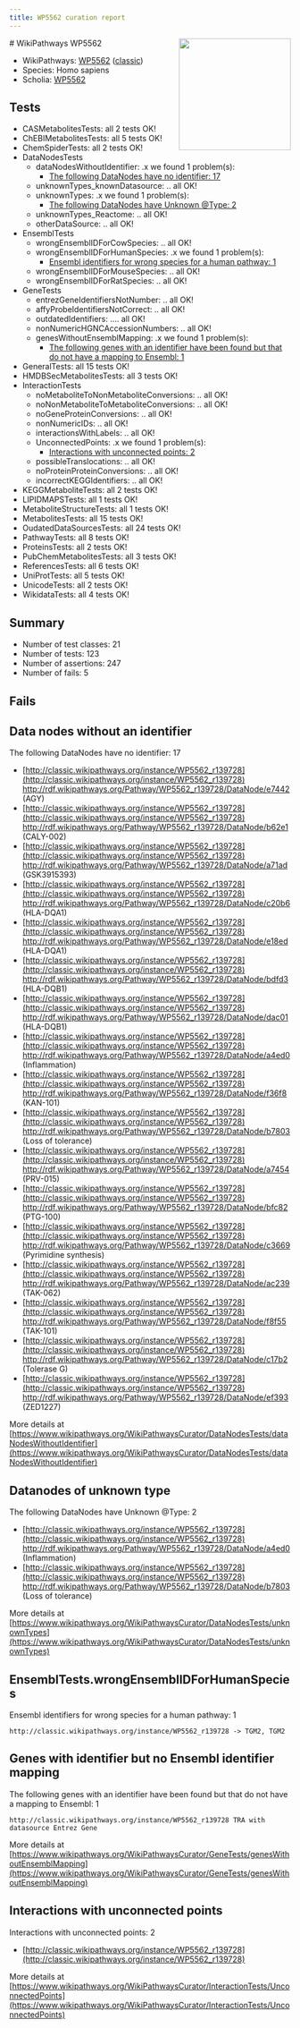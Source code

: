 ```yaml
---
title: WP5562 curation report
---
```


<img style="float: right; width: 200px" src="https://upload.wikimedia.org/wikipedia/commons/thumb/8/83/Wplogo_with_text_500.png/640px-Wplogo_with_text_500.png" />
# WikiPathways WP5562

* WikiPathways: [WP5562](https://wikipathways.org/pathways/WP5562) ([classic](https://classic.wikipathways.org/instance/WP5562))
* Species: Homo sapiens
* Scholia: [WP5562](https://scholia.toolforge.org/wikipathways/WP5562)
## Tests
* CASMetabolitesTests: all 2 tests OK!
* ChEBIMetabolitesTests: all 5 tests OK!
* ChemSpiderTests: all 2 tests OK!
* DataNodesTests
    * dataNodesWithoutIdentifier: .x we found 1 problem(s):
        * [The following DataNodes have no identifier: 17](#8792c497)
    * unknownTypes_knownDatasource: .. all OK!
    * unknownTypes: .x we found 1 problem(s):
        * [The following DataNodes have Unknown @Type: 2](#839973e0)
    * unknownTypes_Reactome: .. all OK!
    * otherDataSource: .. all OK!
* EnsemblTests
    * wrongEnsemblIDForCowSpecies: .. all OK!
    * wrongEnsemblIDForHumanSpecies: .x we found 1 problem(s):
        * [Ensembl identifiers for wrong species for a human pathway: 1](#a84343b)
    * wrongEnsemblIDForMouseSpecies: .. all OK!
    * wrongEnsemblIDForRatSpecies: .. all OK!
* GeneTests
    * entrezGeneIdentifiersNotNumber: .. all OK!
    * affyProbeIdentifiersNotCorrect: .. all OK!
    * outdatedIdentifiers: .... all OK!
    * nonNumericHGNCAccessionNumbers: .. all OK!
    * genesWithoutEnsemblMapping: .x we found 1 problem(s):
        * [The following genes with an identifier have been found but that do not have a mapping to Ensembl: 1](#40286d83)
* GeneralTests: all 15 tests OK!
* HMDBSecMetabolitesTests: all 3 tests OK!
* InteractionTests
    * noMetaboliteToNonMetaboliteConversions: .. all OK!
    * noNonMetaboliteToMetaboliteConversions: .. all OK!
    * noGeneProteinConversions: .. all OK!
    * nonNumericIDs: .. all OK!
    * interactionsWithLabels: .. all OK!
    * UnconnectedPoints: .x we found 1 problem(s):
        * [Interactions with unconnected points: 2](#35a61ada)
    * possibleTranslocations: .. all OK!
    * noProteinProteinConversions: .. all OK!
    * incorrectKEGGIdentifiers: .. all OK!
* KEGGMetaboliteTests: all 2 tests OK!
* LIPIDMAPSTests: all 1 tests OK!
* MetaboliteStructureTests: all 1 tests OK!
* MetabolitesTests: all 15 tests OK!
* OudatedDataSourcesTests: all 24 tests OK!
* PathwayTests: all 8 tests OK!
* ProteinsTests: all 2 tests OK!
* PubChemMetabolitesTests: all 3 tests OK!
* ReferencesTests: all 6 tests OK!
* UniProtTests: all 5 tests OK!
* UnicodeTests: all 2 tests OK!
* WikidataTests: all 4 tests OK!


## Summary

* Number of test classes: 21
* Number of tests: 123
* Number of assertions: 247
* Number of fails: 5

## Fails

<a name="8792c497" />

## Data nodes without an identifier

The following DataNodes have no identifier: 17

* [http://classic.wikipathways.org/instance/WP5562_r139728](http://classic.wikipathways.org/instance/WP5562_r139728) http://rdf.wikipathways.org/Pathway/WP5562_r139728/DataNode/e7442 (AGY)
* [http://classic.wikipathways.org/instance/WP5562_r139728](http://classic.wikipathways.org/instance/WP5562_r139728) http://rdf.wikipathways.org/Pathway/WP5562_r139728/DataNode/b62e1 (CALY-002)
* [http://classic.wikipathways.org/instance/WP5562_r139728](http://classic.wikipathways.org/instance/WP5562_r139728) http://rdf.wikipathways.org/Pathway/WP5562_r139728/DataNode/a71ad (GSK3915393)
* [http://classic.wikipathways.org/instance/WP5562_r139728](http://classic.wikipathways.org/instance/WP5562_r139728) http://rdf.wikipathways.org/Pathway/WP5562_r139728/DataNode/c20b6 (HLA-DQA1)
* [http://classic.wikipathways.org/instance/WP5562_r139728](http://classic.wikipathways.org/instance/WP5562_r139728) http://rdf.wikipathways.org/Pathway/WP5562_r139728/DataNode/e18ed (HLA-DQA1)
* [http://classic.wikipathways.org/instance/WP5562_r139728](http://classic.wikipathways.org/instance/WP5562_r139728) http://rdf.wikipathways.org/Pathway/WP5562_r139728/DataNode/bdfd3 (HLA-DQB1)
* [http://classic.wikipathways.org/instance/WP5562_r139728](http://classic.wikipathways.org/instance/WP5562_r139728) http://rdf.wikipathways.org/Pathway/WP5562_r139728/DataNode/dac01 (HLA-DQB1)
* [http://classic.wikipathways.org/instance/WP5562_r139728](http://classic.wikipathways.org/instance/WP5562_r139728) http://rdf.wikipathways.org/Pathway/WP5562_r139728/DataNode/a4ed0 (Inflammation)
* [http://classic.wikipathways.org/instance/WP5562_r139728](http://classic.wikipathways.org/instance/WP5562_r139728) http://rdf.wikipathways.org/Pathway/WP5562_r139728/DataNode/f36f8 (KAN-101)
* [http://classic.wikipathways.org/instance/WP5562_r139728](http://classic.wikipathways.org/instance/WP5562_r139728) http://rdf.wikipathways.org/Pathway/WP5562_r139728/DataNode/b7803 (Loss of 
tolerance)
* [http://classic.wikipathways.org/instance/WP5562_r139728](http://classic.wikipathways.org/instance/WP5562_r139728) http://rdf.wikipathways.org/Pathway/WP5562_r139728/DataNode/a7454 (PRV-015)
* [http://classic.wikipathways.org/instance/WP5562_r139728](http://classic.wikipathways.org/instance/WP5562_r139728) http://rdf.wikipathways.org/Pathway/WP5562_r139728/DataNode/bfc82 (PTG-100)
* [http://classic.wikipathways.org/instance/WP5562_r139728](http://classic.wikipathways.org/instance/WP5562_r139728) http://rdf.wikipathways.org/Pathway/WP5562_r139728/DataNode/c3669 (Pyrimidine
synthesis)
* [http://classic.wikipathways.org/instance/WP5562_r139728](http://classic.wikipathways.org/instance/WP5562_r139728) http://rdf.wikipathways.org/Pathway/WP5562_r139728/DataNode/ac239 (TAK-062)
* [http://classic.wikipathways.org/instance/WP5562_r139728](http://classic.wikipathways.org/instance/WP5562_r139728) http://rdf.wikipathways.org/Pathway/WP5562_r139728/DataNode/f8f55 (TAK-101)
* [http://classic.wikipathways.org/instance/WP5562_r139728](http://classic.wikipathways.org/instance/WP5562_r139728) http://rdf.wikipathways.org/Pathway/WP5562_r139728/DataNode/c17b2 (Tolerase G)
* [http://classic.wikipathways.org/instance/WP5562_r139728](http://classic.wikipathways.org/instance/WP5562_r139728) http://rdf.wikipathways.org/Pathway/WP5562_r139728/DataNode/ef393 (ZED1227)


More details at [https://www.wikipathways.org/WikiPathwaysCurator/DataNodesTests/dataNodesWithoutIdentifier](https://www.wikipathways.org/WikiPathwaysCurator/DataNodesTests/dataNodesWithoutIdentifier)

<a name="839973e0" />

## Datanodes of unknown type

The following DataNodes have Unknown @Type: 2

* [http://classic.wikipathways.org/instance/WP5562_r139728](http://classic.wikipathways.org/instance/WP5562_r139728) http://rdf.wikipathways.org/Pathway/WP5562_r139728/DataNode/a4ed0 (Inflammation)
* [http://classic.wikipathways.org/instance/WP5562_r139728](http://classic.wikipathways.org/instance/WP5562_r139728) http://rdf.wikipathways.org/Pathway/WP5562_r139728/DataNode/b7803 (Loss of 
tolerance)


More details at [https://www.wikipathways.org/WikiPathwaysCurator/DataNodesTests/unknownTypes](https://www.wikipathways.org/WikiPathwaysCurator/DataNodesTests/unknownTypes)

<a name="a84343b" />

## EnsemblTests.wrongEnsemblIDForHumanSpecies

Ensembl identifiers for wrong species for a human pathway: 1
```
http://classic.wikipathways.org/instance/WP5562_r139728 -> TGM2, TGM2
 ```

<a name="40286d83" />

## Genes with identifier but no Ensembl identifier mapping

The following genes with an identifier have been found but that do not have a mapping to Ensembl: 1
```
http://classic.wikipathways.org/instance/WP5562_r139728 TRA with datasource Entrez Gene
```

More details at [https://www.wikipathways.org/WikiPathwaysCurator/GeneTests/genesWithoutEnsemblMapping](https://www.wikipathways.org/WikiPathwaysCurator/GeneTests/genesWithoutEnsemblMapping)

<a name="35a61ada" />

## Interactions with unconnected points

Interactions with unconnected points: 2

* [http://classic.wikipathways.org/instance/WP5562_r139728](http://classic.wikipathways.org/instance/WP5562_r139728)


More details at [https://www.wikipathways.org/WikiPathwaysCurator/InteractionTests/UnconnectedPoints](https://www.wikipathways.org/WikiPathwaysCurator/InteractionTests/UnconnectedPoints)

